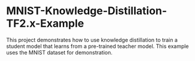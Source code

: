 # MNIST-Knowledge-Distillation-TF2.x-Example
This project demonstrates how to use knowledge distillation to train a student model that learns from a pre-trained teacher model. This example uses the MNIST dataset for demonstration.
